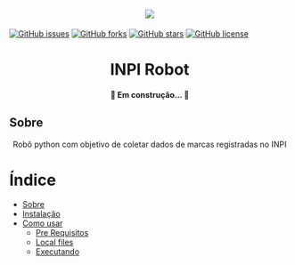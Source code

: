 <h1 align="center">
    <img src="https://www.gov.br/inpi/pt-br/arquivos/imagens/topo-2020.png">
</h1>

[![GitHub issues](https://img.shields.io/github/issues/charllysemerenciano/inpi-robot)](https://github.com/charllysemerenciano/inpi-robot/issues)
[![GitHub forks](https://img.shields.io/github/forks/charllysemerenciano/inpi-robot)](https://github.com/charllysemerenciano/inpi-robot/network)
[![GitHub stars](https://img.shields.io/github/stars/charllysemerenciano/inpi-robot)](https://github.com/charllysemerenciano/inpi-robot/stargazers)
[![GitHub license](https://img.shields.io/github/license/charllysemerenciano/inpi-robot)](https://github.com/charllysemerenciano/inpi-robot/blob/main/LICENSE)

<h1 align="center">INPI Robot</h1>

<h4 align="center"> 
	🚧  Em construção...  🚧
</h4>

## Sobre

<p align="center">Robô python com objetivo de coletar dados de marcas registradas no INPI</p>

Índice
=================
<!--ts-->
   * [Sobre](#Sobre)
   * [Instalação](#instalacao)
   * [Como usar](#como-usar)
      * [Pre Requisitos](#pre-requisitos)
      * [Local files](#local-files)
      * [Executando](#executando)
<!--te-->
